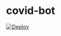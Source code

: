 # covid-bot
[![Deploy](https://www.herokucdn.com/deploy/button.svg)](https://heroku.com/deploy?template=https://github.com/chamodxxx21/covid-bot.git)
